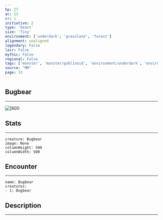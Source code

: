 ```yaml
---
hp: 27
ac: 13
cr: 1
initiative: 2
type: 'beast'    
size: 'Tiny'
environment: ['underdark', 'grassland', 'forest']
alignment: unaligned
legendary: False
lair: False
mythic: False
regional: False
tags: ['monster', 'monster/goblinoid', 'environment/underdark', 'environment/grassland', 'environment/forest']
source: "MM"
page: 33
---
```


## Bugbear
---

![|600](D:/Program%20Files/5e.tools/img/bestiary/MM/Bugbear.jpg)

## Stats
---

```statblock
creature: Bugbear
image: None
columnHeight: 500
columnWidth: 500
```

## Encounter
---

```encounter-table
name: Bugbear
creatures:
- 1: Bugbear
```

## Description
---




